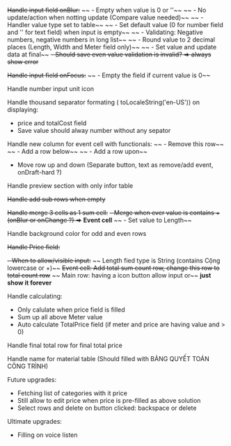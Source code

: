 ~~Handle input field onBlur:~~
~~ - Empty when value is 0 or ''~~
~~ - No update/action when notting update (Compare value needed)~~
~~ - Handler value type set to table~~
~~ - Set default value (0 for number field and '' for text field) when input is empty~~
~~ - Validating: Negative numbers, negative numbers in long list~~
~~ - Round value to 2 decimal places (Length, Width and Meter field only)~~
~~ - Set value and update data at final~~
~~- Should save even value validation is invalid? => always show error~~

~~Handle input field onFocus:~~
~~ - Empty the field if current value is 0~~

Handle number input unit icon

Handle thousand separator formating ( toLocaleString('en-US')) on displaying:

-   price and totalCost field
-   Save value should alway number without any sepator

Handle new column for event cell with functionals:
~~ - Remove this row~~
~~ - Add a row below~~
~~ - Add a row upon~~

-   Move row up and down (Separate button, text as remove/add event, onDraft-hard ?)

Handle preview section with only infor table

~~Handle add sub rows when empty~~

~~Handle merge 3 cells as 1 sum cell:~~
~~- Merge when ever value is contains + (onBlur or onChange ?) =>~~ **Event cell**
~~ - Set value to Length~~

Handle background color for odd and even rows

~~Handle Price field:~~

~~- When to allow/visible input:~~
~~ Length fied type is String (contains Cộng lowercase or +)~~
~~Event cell: Add total sum count row, change this row to total count row~~
~~ Main row: having a icon button allow input or~~ **just show it forever**

Handle calculating:

-   Only calulate when price field is filled
-   Sum up all above Meter value
-   Auto calculate TotalPrice field (if meter and price are having value and > 0)

Handle final total row for final total price

Handle name for material table (Should filled with BẢNG QUYẾT TOÁN CÔNG TRÌNH)

Future upgrades:

-   Fetching list of categories with it price
-   Still allow to edit price when price is pre-filled as above solution
-   Select rows and delete on button clicked: backspace or delete

Ultimate upgrades:

-   Filling on voice listen
